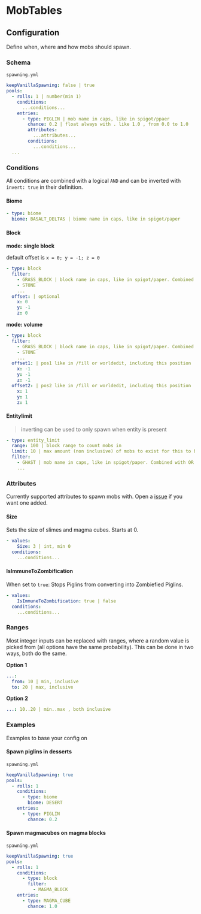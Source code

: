 # MobTables



## Configuration
Define when, where and how mobs should spawn.

### Schema
`spawning.yml`
```yaml
keepVanillaSpawning: false | true
pools:
  - rolls: 1 | number(min 1)
    conditions:
      ...conditions...
    entries:
      - type: PIGLIN | mob name in caps, like in spigot/ppaer
        chance: 0.2 | float always with . like 1.0 , from 0.0 to 1.0
        attributes:
          ...attributes...
        conditions:
          ...conditions...
  ...
```

### Conditions
All conditions are combined with a logical `AND` and can be inverted with `invert: true` in their definition.

#### Biome
```yaml
- type: biome
  biome: BASALT_DELTAS | biome name in caps, like in spigot/paper
```

#### Block
**mode: single block**

default offset is `x = 0; y = -1; z = 0`

```yaml
- type: block
  filter:
    - GRASS_BLOCK | block name in caps, like in spigot/paper. Combined with OR
    - STONE
    ...
  offset: | optional
    x: 0
    y: -1
    z: 0
```

**mode: volume**
```yaml
- type: block
  filter:
    - GRASS_BLOCK | block name in caps, like in spigot/paper. Combined with OR
    - STONE
    ...
  offset1: | pos1 like in /fill or worldedit, including this position
    x: -1
    y: -1
    z: -1
  offset2: | pos2 like in /fill or worldedit, including this position
    x: 1
    y: 1
    z: 1
```

#### Entitylimit
> inverting can be used to only spawn when entity is present

```yaml
- type: entity_limit
  range: 100 | block range to count mobs in
  limit: 10 | max amount (non inclusive) of mobs to exist for this to be true
  filter:
    - GHAST | mob name in caps, like in spigot/paper. Combined with OR
    ...
```

### Attributes
Currently supported attributes to spawn mobs with.
Open a [issue](https://github.com/KaninchenSpeed/MobTables/issues) if you want one added.

#### Size
Sets the size of slimes and magma cubes.
Starts at 0.

```yaml
- values:
    Size: 3 | int, min 0
  conditions:
    ...conditions...
```

#### IsImmuneToZombification
When set to `true`: Stops Piglins from converting into Zombiefied Piglins.

```yaml
- values:
    IsImmuneToZombification: true | false
  conditions:
    ...conditions...
```

### Ranges
Most integer inputs can be replaced with ranges, where a random value is picked from (all options have the same probability).
This can be done in two ways, both do the same.

**Option 1**
```yaml
...:
  from: 10 | min, inclusive
  to: 20 | max, inclusive
```

**Option 2**
```yaml
...: 10..20 | min..max , both inclusive
```

### Examples
Examples to base your config on

#### Spawn piglins in desserts
`spawning.yml`
```yaml
keepVanillaSpawning: true
pools:
  - rolls: 1
    conditions:
      - type: biome
        biome: DESERT
    entries:
      - type: PIGLIN
        chance: 0.2
```

#### Spawn magmacubes on magma blocks
`spawning.yml`
```yaml
keepVanillaSpawning: true
pools:
  - rolls: 1
    conditions:
      - type: block
        filter:
          - MAGMA_BLOCK
    entries:
      - type: MAGMA_CUBE
        chance: 1.0
```
